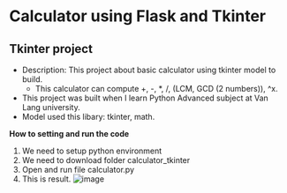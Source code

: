 # Calculator using Flask and Tkinter
## Tkinter project
+ Description: This project about basic calculator using tkinter model to build.
  - This calculator can compute +, -, *, /, (LCM, GCD (2 numbers)), ^x.
+ This project was built when I learn Python Advanced subject at Van Lang university.
+ Model used this libary: tkinter, math.


**How to setting and run the code**
1. We need to setup python environment
2. We need to download folder calculator_tkinter
3. Open and run file calculator.py
4. This is result.
![image](https://github.com/LangNhatTan/Calculator/assets/93020907/4d1ab45a-da29-4434-a4e0-51ad4e5351f0)


